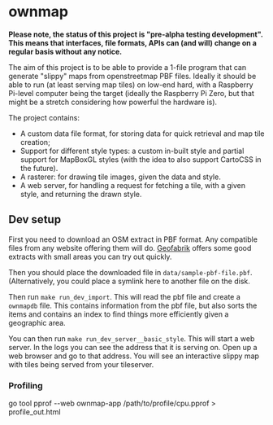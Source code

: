 # ownmap

**Please note, the status of this project is "pre-alpha testing development". This means that interfaces, file formats, APIs can (and will) change on a regular basis without any notice.**

The aim of this project is to be able to provide a 1-file program that can generate "slippy" maps from openstreetmap PBF files. Ideally it should be able to run (at least serving map tiles) on low-end hard, with a Raspberry Pi-level computer being the target (ideally the Raspberry Pi Zero, but that might be a stretch considering how powerful the hardware is).

The project contains:

- A custom data file format, for storing data for quick retrieval and map tile creation;
- Support for different style types: a custom in-built style and partial support for MapBoxGL styles (with the idea to also support CartoCSS in the future).
- A rasterer: for drawing tile images, given the data and style.
- A web server, for handling a request for fetching a tile, with a given style, and returning the drawn style.

## Dev setup

First you need to download an OSM extract in PBF format. Any compatible files from any website offering them will do. [Geofabrik](https://download.geofabrik.de/) offers some good extracts with small areas you can try out quickly.

Then you should place the downloaded file in `data/sample-pbf-file.pbf`. (Alternatively, you could place a symlink here to another file on the disk.

Then run `make run_dev_import`. This will read the pbf file and create a `ownmapdb` file. This contains information from the pbf file, but also sorts the items and contains an index to find things more efficiently given a geographic area.

You can then run `make run_dev_server__basic_style`. This will start a web server. In the logs you can see the address that it is serving on. Open up a web browser and go to that address. You will see an interactive slippy map with tiles being served from your tileserver.

### Profiling

go tool pprof --web ownmap-app /path/to/profile/cpu.pprof > profile_out.html

